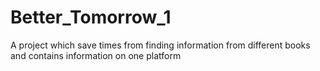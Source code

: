 # Better_Tomorrow_1
A project which save times from finding information from different books and contains information on one platform
